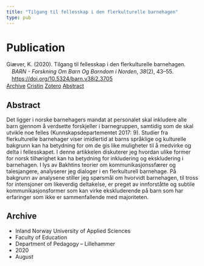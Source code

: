 ```yaml
---
title: "Tilgang til fellesskap i den flerkulturelle barnehagen"
type: pub
---
```

<h1>Publication</h1>
<article id="csl-bib-container-SYFIKPUB" class="csl-bib-container">
  <div class="csl-bib-body" style="line-height: 1.35; padding-left: 1em; text-indent:-1em;">
  <div class="csl-entry">Gi&#xE6;ver, K. (2020). Tilgang til fellesskap i den flerkulturelle barnehagen. <i>BARN - Forskning Om Barn Og Barndom i Norden</i>, <i>38</i>(2), 43&#x2013;55. <a href="https://doi.org/10.5324/barn.v38i2.3705">https://doi.org/10.5324/barn.v38i2.3705</a></div>
</div>
  <div class="csl-bib-buttons">
    <a href="#taxonomy-article-SYFIKPUB" class="csl-bib-button">Archive</a>
    <a href="https://app.cristin.no/results/show.jsf?id=1822274" alt="Cristin URL" class="csl-bib-button">Cristin</a>
    <a href="http://zotero.org/groups/5022929/items/SYFIKPUB" alt="Zotero URL" class="csl-bib-button">Zotero</a>
    <a href="#abstract-article-SYFIKPUB" class="csl-bib-button">Abstract</a>
  </div>
  <div id="csl-bib-meta-container-SYFIKPUB"></div>
</article>
<div id="csl-bib-meta-SYFIKPUB" class="csl-bib-meta">
  <article id="abstract-article-SYFIKPUB" class="abstract-article">
    <h1>Abstract</h1>
    Det ligger i norske barnehagers mandat at personalet skal inkludere alle barn gjennom å verdsette forskjeller i barnegruppen, samtidig som de skal utvikle noe felles (Kunnskapsdepartementet 2017: 9). Studier fra flerkulturelle barnehager viser imidlertid at barns språklige og kulturelle bakgrunn kan ha betydning for om de gis like muligheter til å medvirke og delta i fellesskapet. I denne artikkelen diskuterer jeg hvordan ulike former for norsk tilhørighet kan ha betydning for inkludering og ekskludering i barnehagen. I lys av Bakhtins teorier om kommunikasjonssfærer og talesjangere, analyserer jeg dialoger i en flerkulturell barnehage. På bakgrunn av analysene stiller jeg spørsmål om hvorvidt barnehagen, til tross for intensjoner om likeverdig deltakelse, er preget av innforståtte og subtile kommunikasjonsformer som kan virke ekskluderende på barn som har erfaringer som ikke er sammenfallende med majoriteten.
  </article>
  <article id="taxonomy-article-SYFIKPUB" class="taxonomy-article">
    <h1>Archive</h1>
    <ul>
      <li>Inland Norway University of Applied Sciences</li>
      <li>Faculty of Education</li>
      <li>Department of Pedagogy – Lillehammer</li>
      <li>2020</li>
      <li>August</li>
    </ul>
  </article>
</div>
